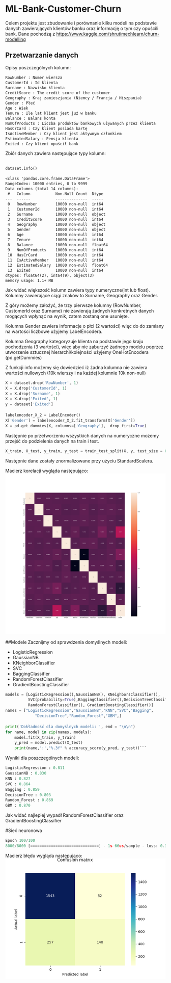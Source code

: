 # ML-Bank-Customer-Churn
Celem projektu jest zbudowanie i porównanie kilku modeli na podstawie danych zawierających klientów banku oraz informację o tym czy opuścili bank.
Dane pochodzą z https://www.kaggle.com/shrutimechlearn/churn-modelling
## Przetwarzanie danych
Opisy poszczególnych kolumn: 

```
RowNumber : Numer wiersza
CustomerId : Id klienta
Surname : Nazwisko klienta
CreditScore : The credit score of the customer
Geography : Kraj zamieszjania (Niemcy / Francja / Hiszpania)
Gender : Płeć
Age : Wiek
Tenure : Ile lat klient jest już w banku
Balance : Balans konta
NumOfProducts : Liczba produktów bankowych używanych przez klienta
HasCrCard : Czy klient posiada kartę
IsActiveMember : Czy klient jest aktywnym członkiem
EstimatedSalary : Pensja klienta
Exited : Czy klient opuścił bank
```




Zbiór danych zawiera następujące typy kolumn:
``` 

dataset.info()

<class 'pandas.core.frame.DataFrame'>
RangeIndex: 10000 entries, 0 to 9999
Data columns (total 14 columns):
 #   Column           Non-Null Count  Dtype  
---  ------           --------------  -----  
 0   RowNumber        10000 non-null  int64  
 1   CustomerId       10000 non-null  int64  
 2   Surname          10000 non-null  object 
 3   CreditScore      10000 non-null  int64  
 4   Geography        10000 non-null  object 
 5   Gender           10000 non-null  object 
 6   Age              10000 non-null  int64  
 7   Tenure           10000 non-null  int64  
 8   Balance          10000 non-null  float64
 9   NumOfProducts    10000 non-null  int64  
 10  HasCrCard        10000 non-null  int64  
 11  IsActiveMember   10000 non-null  int64  
 12  EstimatedSalary  10000 non-null  float64
 13  Exited           10000 non-null  int64  
dtypes: float64(2), int64(9), object(3)
memory usage: 1.1+ MB
```
Jak widać większość kolumn zawiera typy numeryczne(int lub float).
Kolumny zawierające ciągi znaków to Surname, Geography oraz Gender.

Z góry możemy założyć, że trzy pierwsze kolumny (RowNumber, CustomerId oraz Surname) nie zawierają żadnych konkretnych danych mogących
wpłynąć na wynik, zatem zostaną one usunięte.

Kolumna Gender zawiera informacje o płci (2 wartości) więc do do zamiany na wartości liczbowe użyjemy LabelEncodera.

Kolumna Geography kategoryzuje klienta na podstawie jego kraju pochodzenia (3 wartości), więc aby nie zaburzyć żadnego modelu 
poprzez utworzenie sztucznej hierarchi/kolejności użyjemy OneHotEncodera (pd.getDummies)

Z funkcji info możemy się dowiedzieć iż żadna kolumna nie zawiera wartości nullowych (10k wierszy i na każdej kolumnie 10k non-null)

```python
X = dataset.drop('RowNumber', 1)
X = X.drop('CustomerId', 1)
X = X.drop('Surname', 1)
X = X.drop('Exited', 1)
y = dataset['Exited']

labelencoder_X_2 = LabelEncoder()
X['Gender'] = labelencoder_X_2.fit_transform(X['Gender'])
X = pd.get_dummies(X, columns=['Geography'],  drop_first=True)

```

Następnie po przetworzeniu wszystkich danych na numeryczne możemy przejść do podzielenia 
danych na train i test.

```python
X_train, X_test, y_train, y_test = train_test_split(X, y, test_size = 0.2, random_state = 0)
```

Następnie dane zostały znormalizowane przy użyciu StandardScalera.

Macierz korelacji wygląda następująco:
![Macierz korelacji](https://github.com/piotrStropa/ML-Bank-Customer-Churn/blob/main/corr.png?raw=true)


##Modele
Zacznijmy od sprawdzenia domyślnych modeli:
- LogisticRegression
- GaussianNB
- KNeighborClassifier
- SVC
- BaggingClassifier
- RandomForestClassifier
- GradientBoostingClassifier

```python
models = [LogisticRegression(),GaussianNB(), KNeighborsClassifier(),
          SVC(probability=True),BaggingClassifier(),DecisionTreeClassifier(),
          RandomForestClassifier(), GradientBoostingClassifier()]
names = ["LogisticRegression","GaussianNB","KNN","SVC","Bagging",
             "DecisionTree","Random_Forest","GBM",]

print('Dokładność dla domyślnych modeli: ', end = "\n\n")
for name, model in zip(names, models):
    model.fit(X_train, y_train)
    y_pred = model.predict(X_test)
    print(name,':',"%.3f" % accuracy_score(y_pred, y_test))```
```
Wyniki dla poszczególnych modeli: 

```python
LogisticRegression : 0.811
GaussianNB : 0.830
KNN : 0.827
SVC : 0.864
Bagging : 0.859
DecisionTree : 0.803
Random_Forest : 0.869
GBM : 0.870
```
Jak widać najlepiej wypadł RandomForestClassifier oraz GradientBoostingClassifier

#Sieć neuronowa

```python
Epoch 100/100
8000/8000 [==============================] - 1s 66us/sample - loss: 0.3985 - acc: 0.8355
```




Macierz błędu wygląda następująco:
![Macierz błędu](https://github.com/piotrStropa/ML-Bank-Customer-Churn/blob/main/confusion.png?raw=true)



